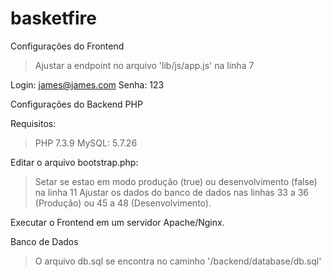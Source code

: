 # basketfire

Configurações do Frontend

> Ajustar a endpoint no arquivo 'lib/js/app.js' na linha 7

Login: james@james.com
Senha: 123

Configurações do Backend PHP

Requisitos:
> PHP 7.3.9
> MySQL: 5.7.26

Editar o arquivo bootstrap.php:

> Setar se estao em modo produção (true) ou desenvolvimento (false) na linha 11
> Ajustar os dados do banco de dados nas linhas 33 a 36 (Produção) ou 45 a 48 (Desenvolvimento).

Executar o Frontend em um servidor Apache/Nginx.

Banco de Dados

> O arquivo db.sql se encontra no caminho '/backend/database/db.sql'
